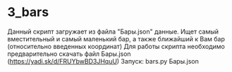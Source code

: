 # 3_bars
Данный скрипт загружает из файла "Бары.json" данные. 
Ищет самый вместительный и самый маленький бар, а также ближайший к Вам бар (относительно введенных координат)
Для работы скрипта необходимо предварительно скачать файл Бары.json (https://yadi.sk/d/FRUYbwBD3JHquU)
Запуск: bars.py Бары.json